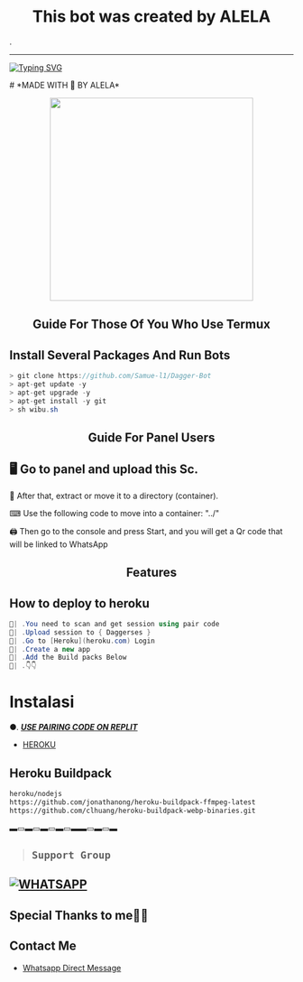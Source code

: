 <h1 align="center"> This bot was created by ALELA  </h1>.        
 
***
  
<a href="https://git.io/typing-svg"><img src="https://readme-typing-svg.demolab.com?font=Black+Ops+One&size=50&pause=1000&color=1BAFBAFF&center=true&width=910&height=100&lines=THANKS FOR CHOOSING +ALELABOT;MULTI+DEVICE+WHATSAPP+BOT;CREATED+BY+ALELA+TECH;RELEASED+6.6.2024" alt="Typing SVG" /></a>
  </p>
    # *MADE WITH 🤍 BY ALELA*
<p align="center">
<img src="https://telegra.ph/file/bb48502fd58a03f15ebf2.jpg" width="360" height="360"/>
</p>

<p align="center">

<h2 align="center">Guide For Those Of You Who Use Termux</h2>

## Install Several Packages And Run Bots

```csharp
> git clone https://github.com/Samue-l1/Dagger-Bot
> apt-get update -y
> apt-get upgrade -y
> apt-get install -y git
> sh wibu.sh
````

<h2 align="center">Guide For Panel Users</h2>

## 🖥 Go to panel and upload this Sc.

 📝 After that, extract or move it to a directory (container).

 ⌨ Use the following code to move into a container: "../"

 🖨 Then go to the console and press Start, and you will get a Qr code that will be linked to WhatsApp

<h2 align="center">Features</h2>

## How to deploy to heroku

```csharp
🦠| .You need to scan and get session using pair code
🦠| .Upload session to { Daggerses }
🦠| .Go to [Heroku](heroku.com) Login 
🦠| .Create a new app
🦠| .Add the Build packs Below 
🦠| .👇👇
```
# Instalasi
●. ***[USE PAIRING CODE ON REPLIT](https://replit.com/@BrianMwangi9/skynet-Pairing)***
* [HEROKU](  https://heroku.com/deploy?template=https://github.com/michu452/SKYNET-MDV5)
## Heroku Buildpack
```bash
heroku/nodejs
https://github.com/jonathanong/heroku-buildpack-ffmpeg-latest
https://github.com/clhuang/heroku-buildpack-webp-binaries.git
```
▬▭▬▭▬▭▬▭▬▬▭▬▭▬
> 
>   ## ``Support Group``
 [![WHATSAPP](https://img.shields.io/badge/Support%20Group-25D366?style=for-the-badge&logo=whatsapp&logoColor=red)](https://chat.whatsapp.com/KSZD6SLljbOBn1zX2f4lSx) 
-----  




## Special Thanks to me👾📌

## Contact Me
* [Whatsapp Direct Message](https://api.whatsapp.com/send?phone=+254746496906)
